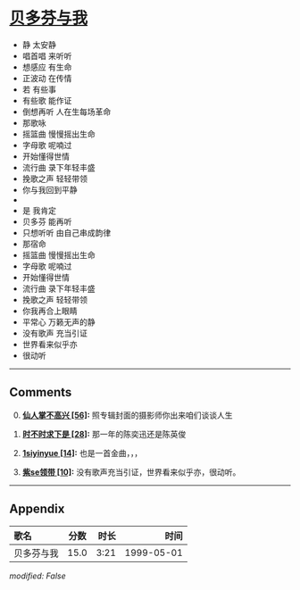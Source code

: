# [贝多芬与我](https://music.163.com/song?id=26075134)

* 静 太安静
* 唱首唱 来听听
* 想感应 有生命
* 正波动 在传情
* 若 有些事
* 有些歌 能作证
* 倒想再听 人在生每场革命
* 那歌咏
* 摇篮曲 慢慢摇出生命
* 字母歌 呢喃过
* 开始懂得世情
* 流行曲 录下年轻丰盛
* 挽歌之声 轻轻带领
* 你与我回到平静
* 
* 是 我肯定
* 贝多芬 能再听
* 只想听听 由自己串成韵律
* 那宿命
* 摇篮曲 慢慢摇出生命
* 字母歌 呢喃过
* 开始懂得世情
* 流行曲 录下年轻丰盛
* 挽歌之声 轻轻带领
* 你我再合上眼睛
* 平常心 万籁无声的静
* 没有歌声 充当引证
* 世界看来似乎亦
* 很动听


---

## Comments
0. **[仙人掌不高兴 \[56\]](https://music.163.com/#/user/home?id=36612359):** 照专辑封面的摄影师你出来咱们谈谈人生

1. **[时不时求下是 \[28\]](https://music.163.com/#/user/home?id=52945693):** 那一年的陈奕迅还是陈英俊

2. **[1siyinyue \[14\]](https://music.163.com/#/user/home?id=42907169):** 也是一首金曲，，，

3. **[紫se领带 \[10\]](https://music.163.com/#/user/home?id=2482286):** 没有歌声充当引证，世界看来似乎亦，很动听。



---

## Appendix

|歌名|分数|时长|时间|
|:---|:---:|---:|---:|
|贝多芬与我|15.0|3:21|1999-05-01

*modified: False*